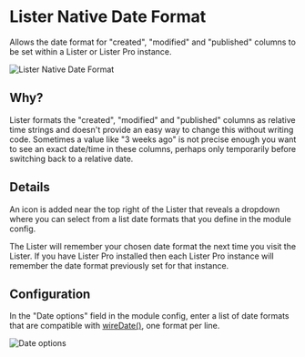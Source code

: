 # Lister Native Date Format

Allows the date format for "created", "modified" and "published" columns to be set within a Lister or Lister Pro instance.

![Lister Native Date Format](https://user-images.githubusercontent.com/1538852/149245874-c561f311-e69d-4424-aa43-b7ab93bd5c9d.gif)

## Why?

Lister formats the "created", "modified" and "published" columns as relative time strings and doesn't provide an easy way to change this without writing code. Sometimes a value like "3 weeks ago" is not precise enough you want to see an exact date/time in these columns, perhaps only temporarily before switching back to a relative date.

## Details

An icon is added near the top right of the Lister that reveals a dropdown where you can select from a list date formats that you define in the module config.

The Lister will remember your chosen date format the next time you visit the Lister. If you have Lister Pro installed then each Lister Pro instance will remember the date format previously set for that instance.

## Configuration

In the "Date options" field in the module config, enter a list of date formats that are compatible with [wireDate()](https://processwire.com/api/ref/functions/wire-date/), one format per line.

![Date options](https://user-images.githubusercontent.com/1538852/149245884-9e03e3e8-3f12-4b27-ac9e-a310d9ff266e.png)
